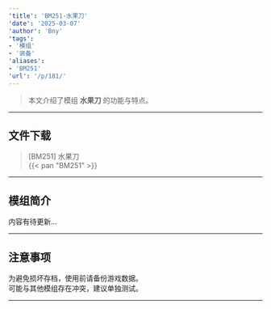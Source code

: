 ```yaml
---
'title': 'BM251-水果刀'
'date': '2025-03-07'
'author': 'Bny'
'tags':
- '模组'
- '装备'
'aliases':
- 'BM251'
'url': '/p/181/'
---
```


> 本文介绍了模组 **水果刀** 的功能与特点。

---

## 文件下载

> [BM251] 水果刀  
{{< pan "BM251" >}}  

---

## 模组简介

>  
内容有待更新...  

---

## 注意事项

>  
为避免损坏存档，使用前请备份游戏数据。  
可能与其他模组存在冲突，建议单独测试。  

---

